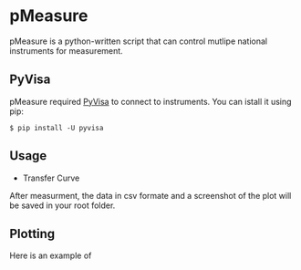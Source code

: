 # pMeasure
pMeasure is a python-written script that can control mutlipe national instruments for measurement.

## PyVisa
pMeasure required [PyVisa](https://pyvisa.readthedocs.io/en/stable/) to connect to instruments.
You can istall it using pip:

	$ pip install -U pyvisa

## Usage

* Transfer Curve





After measurment, the data in csv formate and a screenshot of the plot will be saved in your root folder.


## Plotting

Here is an example of 





